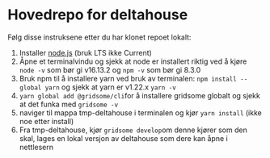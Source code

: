 # Hovedrepo for deltahouse

Følg disse instruksene etter du har klonet repoet lokalt:
1. Installer [node.js](https://nodejs.org/en/) (bruk LTS ikke Current) 
2. Åpne et terminalvindu og sjekk at node er installert riktig ved å kjøre `node -v` som bør gi v16.13.2 og `npm -v` som bør gi 8.3.0
3. Bruk npm til å installere yarn ved bruk av terminalen: `npm install --global yarn` og sjekk at yarn er v1.22.x `yarn -v`
4. `yarn global add @gridsome/cli`for å installere gridsome globalt og sjekk at det funka med `gridsome -v`
5. naviger til mappa tmp-deltahouse i terminalen og kjør `yarn install` (ikke noe etter install)
6. Fra tmp-deltahouse, kjør `gridsome develop`om denne kjører som den skal, lages en lokal versjon av deltahouse som dere kan åpne i nettlesern 
